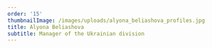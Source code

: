 ```yaml
---
order: '15'
thumbnailImage: /images/uploads/alyona_beliashova_profiles.jpg
title: Alyona Beliashova
subtitle: Manager of the Ukrainian division
---
```


